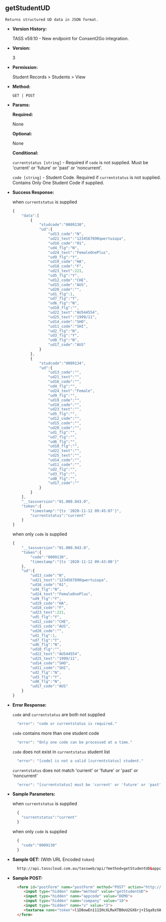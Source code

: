 **getStudentUD**
----
	Returns structured UD data in JSON format.
  
* **Version History:**

  TASS v59.10 - New endpoint for Consent2Go integration.

* **Version:**

  3

* **Permission:**

  Student Records > Students > View

* **Method:**

  `GET | POST`
  
*  **Params:**

   **Required:**
 
   None

   **Optional:**

   None

   **Conditional:**

    `currentstatus [string]` - Required if `code` is not supplied. Must be 'current' or 'future' or 'past' or 'noncurrent'.

    `code [string]` - Student Code. Required if `currentstatus` is not supplied. Contains Only One Student Code if supplied.

* **Success Response:**

    when `currentstatus` is supplied
    ```javascript
    {
        "data":[
            {
                "studcode":"0009130",
                "ud":{
                    "ud13_code":"N",
                    "ud21_text":"1234567890qwertuiopa",
                    "ud16_code":"01",
                    "ud4_flg":"N",
                    "ud24_text":"FemaleOnePlus",
                    "ud9_flg":"Y",
                    "ud19_code":"HA",
                    "ud18_code":"F",
                    "ud23_text":221,
                    "ud5_flg":"Y",
                    "ud12_code":"CHE",
                    "ud15_code":"AUS",
                    "ud20_code":"",
                    "ud1_flg":1,
                    "ud7_flg":"Y",
                    "ud6_flg":"N",
                    "ud10_flg":"",
                    "ud22_text":"AU544554",
                    "ud25_text":"1999/11",
                    "ud14_code":"SHO",
                    "ud11_code":"SHI",
                    "ud2_flg":"N",
                    "ud3_flg":"Y",
                    "ud8_flg":"N",
                    "ud17_code":"AUS"
                }
            },
            {
                "studcode":"0009134",
                "ud":{
                    "ud13_code":"",
                    "ud21_text":"",
                    "ud16_code":"",
                    "ud4_flg":"",
                    "ud24_text":"Female",
                    "ud9_flg":"",
                    "ud19_code":"",
                    "ud18_code":"",
                    "ud23_text":"",
                    "ud5_flg":"",
                    "ud12_code":"",
                    "ud15_code":"",
                    "ud20_code":"",
                    "ud1_flg":"",
                    "ud7_flg":"",
                    "ud6_flg":"",
                    "ud10_flg":"",
                    "ud22_text":"",
                    "ud25_text":"",
                    "ud14_code":"",
                    "ud11_code":"",
                    "ud2_flg":"",
                    "ud3_flg":"",
                    "ud8_flg":"",
                    "ud17_code":""
                }
            }
        ],
        "__tassversion":"01.000.043.0",
        "token":{
            "timestamp":"{ts '2020-11-12 09:45:07'}",
            "currentstatus":"current"
        }
    }
    ```

    when only `code` is supplied
    ```javascript
    {
        "__tassversion":"01.000.043.0",
        "token":{
            "code":"0009130",
            "timestamp":"{ts '2020-11-12 09:43:00'}"
        },
        "ud":{
            "ud13_code":"N",
            "ud21_text":"1234567890qwertuiopa",
            "ud16_code":"01",
            "ud4_flg":"N",
            "ud24_text":"FemaleOnePlus",
            "ud9_flg":"Y",
            "ud19_code":"HA",
            "ud18_code":"F",
            "ud23_text":221,
            "ud5_flg":"Y",
            "ud12_code":"CHE",
            "ud15_code":"AUS",
            "ud20_code":"",
            "ud1_flg":1,
            "ud7_flg":"Y",
            "ud6_flg":"N",
            "ud10_flg":"",
            "ud22_text":"AU544554",
            "ud25_text":"1999/11",
            "ud14_code":"SHO",
            "ud11_code":"SHI",
            "ud2_flg":"N",
            "ud3_flg":"Y",
            "ud8_flg":"N",
            "ud17_code":"AUS"
        }
    }
    ```
 
* **Error Response:**

    `code` and `currentstatus` are both not supplied
    ```javascript
      "error": "code or currentstatus is required."
    ```

    `code` contains more than one student code
    ```javascript
      "error": "Only one code can be processed at a time."
    ```

    `code` does not exist in `currentstatus` student list
    ```javascript
      "error": "[code] is not a valid [currentstatus] student."
    ```

    `currentstatus` does not match 'current' or 'future' or 'past' or 'noncurrent'
    ```javascript
      "error": "[currentstatus] must be 'current' or 'future' or 'past' or 'noncurrent'."
    ```

* **Sample Parameters:**

    when `currentstatus` is supplied
  ```javascript
    {
      "currentstatus":"current"
    }
  ```

    when only `code` is supplied
  ```javascript
    {
      "code":"0009130"
    }
  ```

* **Sample GET:** (With URL Encoded `token`)

  ```HTML
    http://api.tasscloud.com.au/tassweb/api/?method=getStudentUD&appcode=DEMO&company=10&v=3&token=l1D8owEn111IHcXLRwXTB0oU2GX6rj%2BISqa9zXA8We3J3mwgjW5pdUvFK3%2FIZ4mJ4bMyfKTmEoup%2B3tTE9GeLQ%3D%3D
  ```
  
* **Sample POST:**

  ```HTML
    <form id="postForm" name="postForm" method="POST" action="http://api.tasscloud.com.au/tassweb/api/">
       <input type="hidden" name="method" value="getStudentUD">
       <input type="hidden" name="appcode" value="DEMO">
       <input type="hidden" name="company" value="10">
       <input type="hidden" name="v" value="3">
       <textarea name="token">l1D8owEn111IHcXLRwXTB0oU2GX6rj+ISqa9zXA8We3J3mwgjW5pdUvFK3/IZ4mJ4bMyfKTmEoup+3tTE9GeLQ==</textarea>
    </form>
  ```
